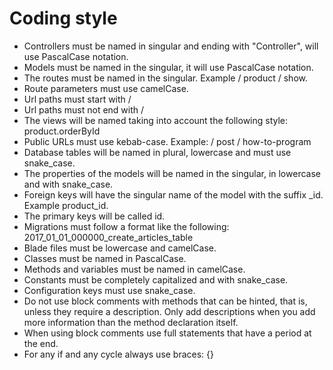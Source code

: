 # Coding style
* Controllers must be named in singular and ending with "Controller", will use PascalCase notation.
* Models must be named in the singular, it will use PascalCase notation.
* The routes must be named in the singular. Example / product / show.
* Route parameters must use camelCase.
* Url paths must start with /
* Url paths must not end with /
* The views will be named taking into account the following style:
product.orderById
* Public URLs must use kebab-case. Example:
/ post / how-to-program
* Database tables will be named in plural, lowercase and must use snake_case.
* The properties of the models will be named in the singular, in lowercase and with snake_case.
* Foreign keys will have the singular name of the model with the suffix _id. Example product_id.
* The primary keys will be called id.
* Migrations must follow a format like the following:
2017_01_01_000000_create_articles_table
* Blade files must be lowercase and camelCase.
* Classes must be named in PascalCase.
* Methods and variables must be named in camelCase.
* Constants must be completely capitalized and with snake_case.
* Configuration keys must use snake_case.
* Do not use block comments with methods that can be hinted, that is, unless they require a description. Only add descriptions when you add more information than the method declaration itself.
* When using block comments use full statements that have a period at the end.
* For any if and any cycle always use braces: {}
